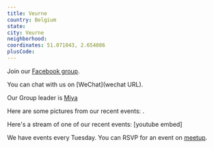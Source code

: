 ```yaml
---
title: Veurne
country: Belgium
state: 
city: Veurne
neighborhood: 
coordinates: 51.071043, 2.654886
plusCode:
---
```

Join our [Facebook group](https://www.facebook.com/groups/free.code.camp.veurne).

You can chat with us on [WeChat](wechat URL).

Our Group leader is [Miya](freecodecamp.org/miya)

Here are some pictures from our recent events:
![]().

Here's a stream of one of our recent events:
[youtube embed]

We have events every Tuesday. You can RSVP for an event on [meetup](meetupurl).
